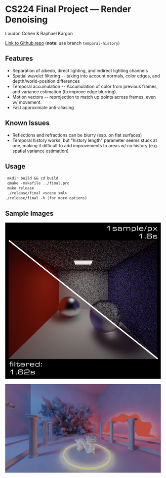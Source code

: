 # CS224 Final Project &mdash; Render Denoising

Loudon Cohen & Raphael Kargon

[Link to Github repo](https://github.com/loudonclear/cs224final) (**note**: use branch `temporal-history`)

## Features

 - Separation of albedo, direct lighting, and indirect lighting channels
 - Spatial wavelet filtering -- taking into account normals, color edges, and depth/world-position differences
 - Temporal accumulation -- Accumulation of color from previous frames, and variance estimation (to improve edge blurring).
 - Motion vectors -- reprojection to match up points across frames, even w/ movement.
 - Fast approximate anti-aliasing

## Known Issues

 - Reflections and refractions can be blurry (esp. on flat surfaces)
 - Temporal history works, but "history length" parameter seems stuck at one, making it difficult to add improvements to areas w/ no history (e.g. spatial variance estimation)

## Usage
```
 mkdir build && cd build
 qmake -makefile ../final.pro
 make release
 ./release/final <scene xml>
./release/final -h (for more options)
```

## Sample Images

![results1](res/preview.png)


![results2](res/svgf2.png)
